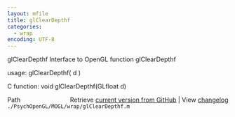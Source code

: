 ```yaml
---
layout: mfile
title: glClearDepthf
categories:
  - wrap
encoding: UTF-8
---
```


glClearDepthf  Interface to OpenGL function glClearDepthf  

usage:  glClearDepthf( d )  

C function:  void glClearDepthf(GLfloat d)  


<div class="code_header" style="text-align:right;">
  <span style="float:left;">Path&nbsp;&nbsp;</span> <span class="counter">Retrieve <a href=
  "https://raw.github.com/Psychtoolbox-3/Psychtoolbox-3/beta/./PsychOpenGL/MOGL/wrap/glClearDepthf.m">current version from GitHub</a> | View <a href=
  "https://github.com/Psychtoolbox-3/Psychtoolbox-3/commits/beta/./PsychOpenGL/MOGL/wrap/glClearDepthf.m">changelog</a></span>
</div>
<div class="code">
  <code>./PsychOpenGL/MOGL/wrap/glClearDepthf.m</code>
</div>
